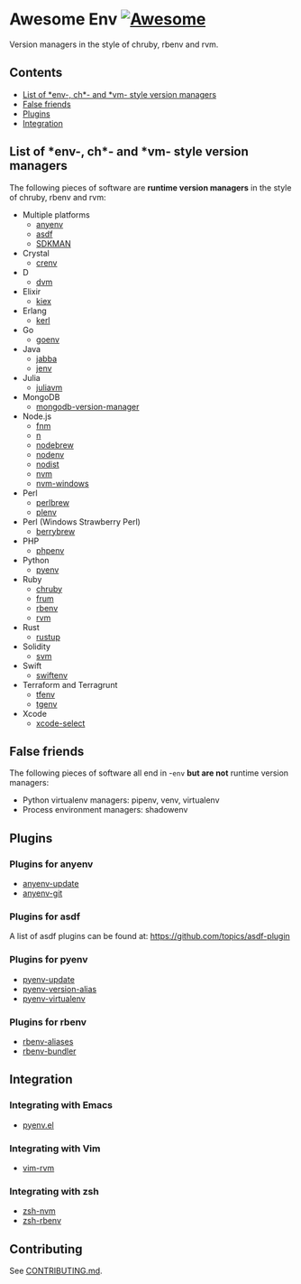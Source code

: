 # Awesome Env [![Awesome](https://awesome.re/badge-flat2.svg)](https://awesome.re)

Version managers in the style of chruby, rbenv and rvm.

## Contents

- [List of \*env-, ch\*- and \*vm- style version managers](#list-of-env--ch--and-vm--style-version-managers)
- [False friends](#false-friends)
- [Plugins](#plugins)
- [Integration](#integration)

## List of \*env-, ch\*- and \*vm- style version managers

The following pieces of software are **runtime version managers** in the style of chruby, rbenv and rvm:

- Multiple platforms
    - [anyenv](https://github.com/anyenv/anyenv)
    - [asdf](https://asdf-vm.com)
    - [SDKMAN](https://sdkman.io/)
- Crystal
    - [crenv](https://github.com/crenv/crenv)
- D
    - [dvm](https://github.com/jacob-carlborg/dvm)
- Elixir
    - [kiex](https://github.com/taylor/kiex)
- Erlang
    - [kerl](https://github.com/kerl/kerl)
- Go
    - [goenv](https://github.com/syndbg/goenv)
- Java
    - [jabba](https://github.com/shyiko/jabba)
    - [jenv](https://github.com/jenv/jenv/)
- Julia
    - [juliavm](https://github.com/pmargreff/juliavm)
- MongoDB
    - [mongodb-version-manager](https://github.com/mongodb-js/version-manager)
- Node.js
    - [fnm](https://github.com/Schniz/fnm)
    - [n](https://github.com/tj/n)
    - [nodebrew](https://github.com/hokaccha/nodebrew)
    - [nodenv](https://github.com/nodenv/nodenv)
    - [nodist](https://github.com/nullivex/nodist)
    - [nvm](https://github.com/nvm-sh/nvm)
    - [nvm-windows](https://github.com/coreybutler/nvm-windows)
- Perl
    - [perlbrew](https://perlbrew.pl/)
    - [plenv](https://github.com/tokuhirom/plenv)
- Perl (Windows Strawberry Perl)
    - [berrybrew](https://github.com/dnmfarrell/berrybrew)
- PHP
    - [phpenv](https://github.com/phpenv/phpenv)
- Python
    - [pyenv](https://github.com/pyenv/pyenv)
- Ruby
    - [chruby](https://github.com/postmodern/chruby)
    - [frum](https://github.com/TaKO8Ki/frum/)
    - [rbenv](https://github.com/rbenv/rbenv)
    - [rvm](https://rvm.io/)
- Rust
    - [rustup](https://github.com/rust-lang/rustup)
- Solidity
    - [svm](https://github.com/josh-richardson/svm)
- Swift
    - [swiftenv](https://github.com/kylef/swiftenv)
- Terraform and Terragrunt
    - [tfenv](https://github.com/tfutils/tfenv)
    - [tgenv](https://github.com/cunymatthieu/tgenv)
- Xcode
    - [xcode-select](https://developer.apple.com/library/archive/technotes/tn2339/_index.html)

## False friends

The following pieces of software all end in -`env` **but are not** runtime version managers:

- Python virtualenv managers: pipenv, venv, virtualenv
- Process environment managers: shadowenv

## Plugins

### Plugins for anyenv

- [anyenv-update](https://github.com/znz/anyenv-update)
- [anyenv-git](https://github.com/znz/anyenv-git)

### Plugins for asdf

A list of asdf plugins can be found at: https://github.com/topics/asdf-plugin

### Plugins for pyenv

- [pyenv-update](https://github.com/pyenv/pyenv-update)
- [pyenv-version-alias](https://github.com/aiguofer/pyenv-version-alias)
- [pyenv-virtualenv](https://github.com/pyenv/pyenv-virtualenv)

### Plugins for rbenv

- [rbenv-aliases](https://github.com/tpope/rbenv-aliases)
- [rbenv-bundler](https://github.com/carsomyr/rbenv-bundler)

## Integration

### Integrating with Emacs

- [pyenv.el](https://github.com/aiguofer/pyenv.el)

### Integrating with Vim

- [vim-rvm](https://github.com/tpope/vim-rvm)

### Integrating with zsh

- [zsh-nvm](https://github.com/lukechilds/zsh-nvm)
- [zsh-rbenv](https://github.com/mattberther/zsh-rbenv)

## Contributing

See [CONTRIBUTING.md](CONTRIBUTING.md).
